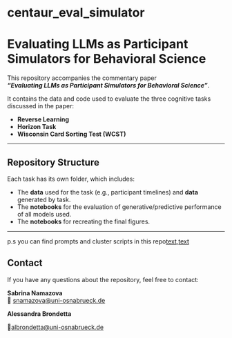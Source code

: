 # centaur_eval_simulator

# Evaluating LLMs as Participant Simulators for Behavioral Science

This repository accompanies the commentary paper  
**_“Evaluating LLMs as Participant Simulators for Behavioral Science”_**.

It contains the data and code used to evaluate the three cognitive tasks discussed in the paper:

- **Reverse Learning**
- **Horizon Task**
- **Wisconsin Card Sorting Test (WCST)**

---

## Repository Structure

Each task has its own folder, which includes:

- The **data** used for the task (e.g., participant timelines) and **data** generated by task.
- The **notebooks** for the evaluation of generative/predictive performance of all models used.
- The **notebooks** for recreating the final figures.

---
p.s you can find prompts and cluster scripts in this repo[text](https://github.com/snamazova/centaur_evaluation),[text](https://github.com/sabrinaholmes/centaur_autoregressive)

## Contact

If you have any questions about the repository, feel free to contact:

**Sabrina Namazova**  
📧 [snamazova@uni-osnabrueck.de](mailto:snamazova@uni-osnabrueck.de)

**Alessandra Brondetta**

📧[albrondetta@uni-osnabrueck.de](mailto:albrondetta@uni-osnabrueck.de)
